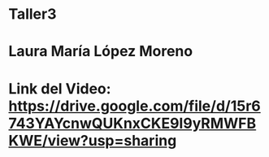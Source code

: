 # Taller3

# Laura María López Moreno

# Link del Video: https://drive.google.com/file/d/15r6743YAYcnwQUKnxCKE9I9yRMWFBKWE/view?usp=sharing
